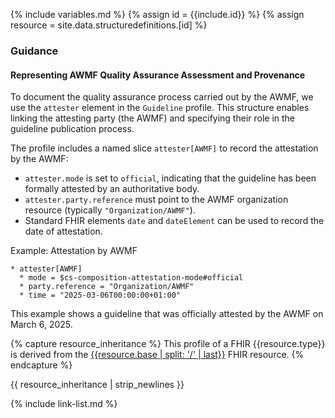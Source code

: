 {% include variables.md %}
{% assign id = {{include.id}} %}
{% assign resource = site.data.structuredefinitions.[id] %}

### Guidance


#### Representing AWMF Quality Assurance Assessment and Provenance

To document the quality assurance process carried out by the AWMF, we use the `attester` element in the `Guideline` profile. This structure enables linking the attesting party (the AWMF) and specifying their role in the guideline publication process.

The profile includes a named slice `attester[AWMF]` to record the attestation by the AWMF:

- `attester.mode` is set to `official`, indicating that the guideline has been formally attested by an authoritative body.
- `attester.party.reference` must point to the AWMF organization resource (typically `"Organization/AWMF"`).
- Standard FHIR elements `date` and `dateElement` can be used to record the date of attestation.

Example: Attestation by AWMF

```fsh
* attester[AWMF]
  * mode = $cs-composition-attestation-mode#official
  * party.reference = "Organization/AWMF"
  * time = "2025-03-06T00:00:00+01:00"
```

This example shows a guideline that was officially attested by the AWMF on March 6, 2025.

{% capture resource_inheritance %}
This profile of a FHIR {{resource.type}} is derived from the [{{resource.base | split: '/' | last}}]({{resource.base}}) FHIR resource.
{% endcapture %}

{{ resource_inheritance | strip_newlines }}

{% include link-list.md %}
